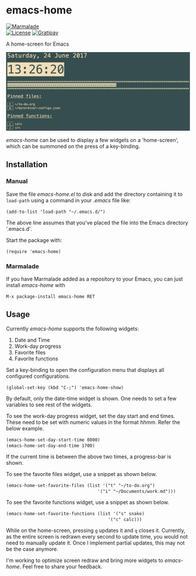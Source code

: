 # emacs-home

[![Marmalade](https://img.shields.io/badge/marmalade-available-8A2A8B.svg)](https://marmalade-repo.org/packages/emacs-home)  
[![License](https://img.shields.io/badge/LICENSE-GPL%20v3.0-blue.svg)](https://www.gnu.org/licenses/gpl.html)
[![Gratipay](http://img.shields.io/gratipay/myTerminal.svg)](https://gratipay.com/myTerminal)

A home-screen for Emacs

![Demo](images/demo.png)

*emacs-home* can be used to display a few widgets on a 'home-screen', which can be summoned on the press of a key-binding.

## Installation

### Manual

Save the file *emacs-home.el* to disk and add the directory containing it to `load-path` using a command in your *.emacs* file like:

    (add-to-list 'load-path "~/.emacs.d/")

The above line assumes that you've placed the file into the Emacs directory '.emacs.d'.

Start the package with:

    (require 'emacs-home)

### Marmalade

If you have Marmalade added as a repository to your Emacs, you can just install *emacs-home* with

    M-x package-install emacs-home RET

## Usage

Currently *emacs-home* supports the following widgets:

1. Date and Time
2. Work-day progress
3. Favorite files
4. Favorite functions

Set a key-binding to open the configuration menu that displays all configured configurations.

    (global-set-key (kbd "C-;") 'emacs-home-show)

By default, only the date-time widget is shown. One needs to set a few variables to see rest of the widgets.

To see the work-day progress widget, set the day start and end times. These need to be set with numeric values in the format *hhmm*. Refer the below example.

    (emacs-home-set-day-start-time 0800)
    (emacs-home-set-day-end-time 1700)

If the current time is between the above two times, a progress-bar is shown.

To see the favorite files widget, use a snippet as shown below.

    (emacs-home-set-favorite-files (list '("t" "~/to-do.org")
                                       '("i" "~/Documents/work.md")))

To see the favorite functions widget, use a snippet as shown below.

    (emacs-home-set-favorite-functions (list '("s" snake)
                                           '("c" calc)))

While on the home-screen, pressing `g` updates it and `q` closes it.
Currently, as the entire screen is redrawn every second to update time, you would not need to manually update it. Once I implement partial updates, this may not be the case anymore.

I'm working to optimize screen redraw and bring more widgets to *emacs-home*. Feel free to share your feedback.
